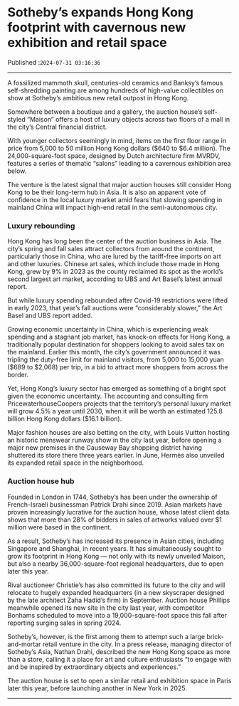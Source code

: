 # Sotheby’s expands Hong Kong footprint with cavernous new exhibition and retail space

Published :`2024-07-31 03:16:36`

---

A fossilized mammoth skull, centuries-old ceramics and Banksy’s famous self-shredding painting are among hundreds of high-value collectibles on show at Sotheby’s ambitious new retail outpost in Hong Kong.

Somewhere between a boutique and a gallery, the auction house’s self-styled “Maison” offers a host of luxury objects across two floors of a mall in the city’s Central financial district.

With younger collectors seemingly in mind, items on the first floor range in price from 5,000 to 50 million Hong Kong dollars ($640 to $6.4 million). The 24,000-square-foot space, designed by Dutch architecture firm MVRDV, features a series of thematic “salons” leading to a cavernous exhibition area below.

The venture is the latest signal that major auction houses still consider Hong Kong to be their long-term hub in Asia. It is also an apparent vote of confidence in the local luxury market amid fears that slowing spending in mainland China will impact high-end retail in the semi-autonomous city.

### Luxury rebounding

Hong Kong has long been the center of the auction business in Asia. The city’s spring and fall sales attract collectors from around the continent, particularly those in China, who are lured by the tariff-free imports on art and other luxuries. Chinese art sales, which include those made in Hong Kong, grew by 9% in 2023 as the county reclaimed its spot as the world’s second largest art market, according to UBS and Art Basel’s latest annual report.

But while luxury spending rebounded after Covid-19 restrictions were lifted in early 2023, that year’s fall auctions were “considerably slower,” the Art Basel and UBS report added.

Growing economic uncertainty in China, which is experiencing weak spending and a stagnant job market, has knock-on effects for Hong Kong, a traditionally popular destination for shoppers looking to avoid sales tax on the mainland. Earlier this month, the city’s government announced it was tripling the duty-free limit for mainland visitors, from 5,000 to 15,000 yuan ($689 to $2,068) per trip, in a bid to attract more shoppers from across the border.

Yet, Hong Kong’s luxury sector has emerged as something of a bright spot given the economic uncertainty. The accounting and consulting firm PricewaterhouseCoopers projects that the territory’s personal luxury market will grow 4.5% a year until 2030, when it will be worth an estimated 125.8 billion Hong Kong dollars ($16.1 billion).

Major fashion houses are also betting on the city, with Louis Vuitton hosting an historic menswear runway show in the city last year, before opening a major new premises in the Causeway Bay shopping district having shuttered its store there three years earlier. In June, Hermès also unveiled its expanded retail space in the neighborhood.

### Auction house hub

Founded in London in 1744, Sotheby’s has been under the ownership of French-Israeli businessman Patrick Drahi since 2019. Asian markets have proven increasingly lucrative for the auction house, whose latest client data shows that more than 28% of bidders in sales of artworks valued over $1 million were based in the continent.

As a result, Sotheby’s has increased its presence in Asian cities, including Singapore and Shanghai, in recent years. It has simultaneously sought to grow its footprint in Hong Kong — not only with its newly unveiled Maison, but also a nearby 36,000-square-foot regional headquarters, due to open later this year.

Rival auctioneer Christie’s has also committed its future to the city and will relocate to hugely expanded headquarters (in a new skyscraper designed by the late architect Zaha Hadid’s firm) in September. Auction house Phillips meanwhile opened its new site in the city last year, with competitor Bonhams scheduled to move into a 19,000-square-foot space this fall after reporting surging sales in spring 2024.

Sotheby’s, however, is the first among them to attempt such a large brick-and-mortar retail venture in the city. In a press release, managing director of Sotheby’s Asia, Nathan Drahi, described the new Hong Kong space as more than a store, calling it a place for art and culture enthusiasts “to engage with and be inspired by extraordinary objects and experiences.”

The auction house is set to open a similar retail and exhibition space in Paris later this year, before launching another in New York in 2025.

---

